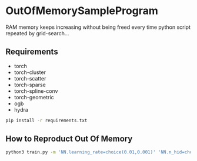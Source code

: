 # OutOfMemorySampleProgram
RAM memory keeps increasing without being freed every time python script repeated by grid-search...

## Requirements
- torch
- torch-cluster    
- torch-scatter    
- torch-sparse     
- torch-spline-conv
- torch-geometric
- ogb
- hydra

```bash
pip install -r requirements.txt
```

## How to Reproduct Out Of Memory
```bash
python3 train.py -m 'NN.learning_rate=choice(0.01,0.001)' 'NN.n_hid=choice(64,128,256)' 'NN.n_layer=range(3,6)'
```